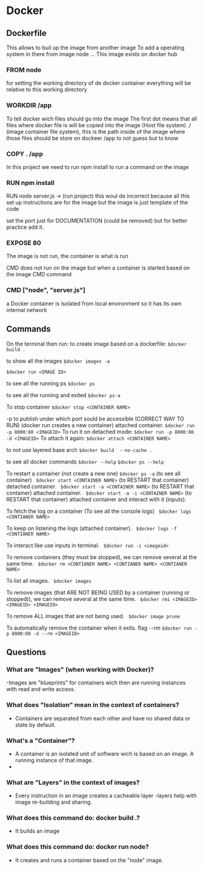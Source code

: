 # Docker

## Dockerfile
This allows to buil up the image from another image
To add a operating system in there
from image node ...
This image exists on docker hub
### FROM node

for setting the working directory of de docker container
everything will be relative to this working directory
### WORKDIR /app

To tell docker wich files should go into the image
 The first dot means that all files where docker file is will be copied into the image (Host file system)
 ./ (image container file system), this is the path inside of the image where those files should be store on dockeer
/app to not guess but to know
### COPY . /app

In this project we need to run npm install
to run a command on the image
###  RUN npm install

RUN node server.js -> (run project) this woul de incorrect because all this set up instructions are for the image
but the image is just template of the code

set the port just for DOCUMENTATION (could be removed) but for better practice add it.
### EXPOSE 80

The image is not run, the container is what is run

CMD does not run on the image but when a container is started based on the image
CMD command
### CMD ["node", "server.js"]

a Docker container is isolated from local environment so it has its own internal network

## Commands
On the terminal then run:
to create image based on a dockerfile:
` $docker build . `

to show all the images
` $docker images -a ` 

` $docker run <IMAGE ID> `

to see all the running ps
` $docker ps ` 

to see all the running and exited
` $docker ps-a ` 

To stop container
` $docker stop <CONTAINER NAME> `

 -p to publish under which port sould be accessible (CORRECT WAY TO RUN) (docker run creates a new container) attached container.
` $docker run -p 8000:80 <IMAGEID> `
To run it on detached mode:
` $docker run -p 8000:80 -d <IMAGEID> `
To attach it again:
` $docker attach <CONTAINER NAME> `

to not use layered base arch
` $docker build  --no-cache . `

to see all docker commands
` $docker --help `
` $docker ps --help `

To restart a container (not create a new one)
` $docker ps -a ` (to see all container)
` $docker start <CONTAINER NAME>` (to RESTART that container) detached container.
` $docker start -a <CONTAINER NAME>` (to RESTART that container) attached container.
` $docker start -a -i <CONTAINER NAME>` (to RESTART that container) attached container and interact with it (inputs).

To fetch the log on a container (To see all the console logs)
` $docker logs <CONTIANER NAME>`

To keep on listening the logs (attached container).
` $docker logs -f <CONTIANER NAME>`

To interact like use inputs in terminal.
` $docker run -i <imageid>`

To remove containers (they must be stopped), we can remove several at the same time.
` $docker rm <CONTIANER NAME> <CONTIANER NAME> <CONTIANER NAME>`

To list all images.
` $docker images`

To remove images (that ARE NOT BEING USED by a container (running or stopped)), we can remove several at the same time.
` $docker rmi <IMAGEID> <IMAGEID> <IMAGEID>`

To remove ALL images that are not being used.
` $docker image prune`

To automatically remove the container when it exits. flag --rm
` $docker run -p 8000:80 -d --rm <IMAGEID> `

## Questions

### What are "Images" (when working with Docker)?
-Images are "blueprints" for containers wich then are running instances with read and write access.

### What does "Isolation" mean in the context of containers?
- Containers are separated from each other and have no shared data or state by default.

### What's a "Container"?
- A container is an isolated unit of software wich is based on an image. A running instance of that image.
- 
### What are "Layers" in the context of images?
- Every instruction in an image creates a cacheable layer -layers help with image re-building and sharing.

### What does this command do: docker build .? 
- It builds an image

### What does this command do: docker run node?
- It creates and runs a container based on the "node" image.